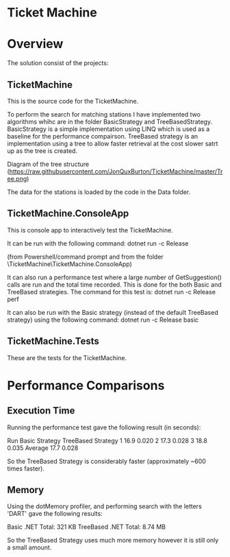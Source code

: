 # Ticket Machine

# Overview

The solution consist of the projects:

## TicketMachine
This is the source code for the TicketMachine.

To perform the search for matching stations I have implemented two algorithms whihc are in the folder BasicStrategy and TreeBasedStrategy.
BasicStrategy is a simple implementation using LINQ which is used as a baseline for the performance compairson. TreeBased strategy is an implementation using a tree to allow faster retrieval at the cost slower satrt up as the tree is created. 

Diagram of the tree structure
(https://raw.githubusercontent.com/JonQuxBurton/TicketMachine/master/Tree.png)


The data for the stations is loaded by the code in the Data folder.


## TicketMachine.ConsoleApp
This is console app to interactively test the TicketMachine. 

It can be run with the following command:
dotnet run -c Release

(from Powershell/command prompt and from the folder \TicketMachine\TicketMachine.ConsoleApp\)

It can also run a performance test where a large number of GetSuggestion() calls are run and the total time recorded. This is done for the both Basic and TreeBased strategies. The command for this test is:
dotnet run -c Release perf 

It can also be run with the Basic strategy (instead of the default TreeBased strategy) using the following command:
dotnet run -c Release basic 

## TicketMachine.Tests
These are the tests for the TicketMachine.


# Performance Comparisons

## Execution Time

Running the performance test gave the following result (in seconds):

Run		Basic Strategy	TreeBased Strategy
1		16.9			0.020
2		17.3 			0.028
3		18.8 			0.035
Average	17.7			0.028

So the TreeBased Strategy is considerably faster (approximately ~600 times faster).


## Memory

Using the dotMemory profiler, and performing search with the letters 'DART' gave the following results:

Basic		.NET Total: 321 KB
TreeBased	.NET Total: 8.74 MB

So the TreeBased Strategy uses much more memory however it is still only a small amount.



